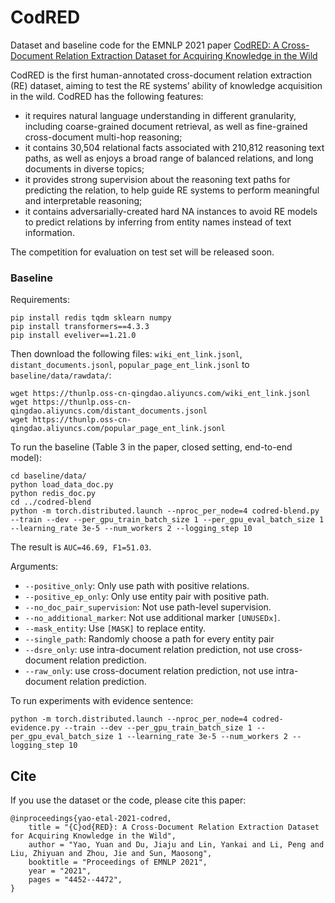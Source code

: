# CodRED

Dataset and baseline code for the EMNLP 2021 paper [CodRED: A Cross-Document Relation Extraction Dataset for Acquiring Knowledge in the Wild](https://aclanthology.org/2021.emnlp-main.366/)

CodRED is the first human-annotated cross-document relation extraction (RE) dataset, aiming to test the RE systems’ ability of knowledge acquisition in the wild. CodRED has the following features: 
+ it requires natural language understanding in different granularity, including coarse-grained document retrieval, as well as fine-grained cross-document multi-hop reasoning; 
+ it contains 30,504 relational facts associated with 210,812 reasoning text paths, as well as enjoys a broad range of balanced relations, and long documents in diverse topics; 
+ it provides strong supervision about the reasoning text paths for predicting the relation, to help guide RE systems to perform meaningful and interpretable reasoning; 
+ it contains adversarially-created hard NA instances to avoid RE models to predict relations by inferring from entity names instead of text information.

The competition for evaluation on test set will be released soon.

### Baseline

Requirements:

```
pip install redis tqdm sklearn numpy
pip install transformers==4.3.3
pip install eveliver==1.21.0
```

<!-- 
apex need to be installed from GitHub:
```
git clone https://github.com/NVIDIA/apex
cd apex
python setup.py install
``` 
-->


Then download the following files: `wiki_ent_link.jsonl`, `distant_documents.jsonl`, `popular_page_ent_link.jsonl` to `baseline/data/rawdata/`:

```
wget https://thunlp.oss-cn-qingdao.aliyuncs.com/wiki_ent_link.jsonl
wget https://thunlp.oss-cn-qingdao.aliyuncs.com/distant_documents.jsonl
wget https://thunlp.oss-cn-qingdao.aliyuncs.com/popular_page_ent_link.jsonl
```

To run the baseline (Table 3 in the paper, closed setting, end-to-end model):

```
cd baseline/data/
python load_data_doc.py
python redis_doc.py
cd ../codred-blend
python -m torch.distributed.launch --nproc_per_node=4 codred-blend.py --train --dev --per_gpu_train_batch_size 1 --per_gpu_eval_batch_size 1 --learning_rate 3e-5 --num_workers 2 --logging_step 10
```

<!-- At least 4 GPUs are required -->
<!-- 
If you encounter
```
venv/lib/python3.7/site-packages/eveliver/trainer.py", line 322, in load_data
     train_dataset, dev_dataset, test_dataset = self.callback.load_data()
ValueError: not enough values to unpack (expected 3, got 2)
```
Try to delete test_dataset. 
-->


The result is `AUC=46.69, F1=51.03`.
<!-- The final result is at the end of the r/7/output/dev-stat-1.json file. -->
<!-- The result is `AUC=48.59, F1=51.99`. -->

Arguments:

* `--positive_only`: Only use path with positive relations.
* `--positive_ep_only`: Only use entity pair with positive path.
* `--no_doc_pair_supervision`: Not use path-level supervision.
* `--no_additional_marker`: Not use additional marker `[UNUSEDx]`.
* `--mask_entity`: Use `[MASK]` to replace entity.
* `--single_path`: Randomly choose a path for every entity pair
* `--dsre_only`: use intra-document relation prediction, not use cross-document relation prediction.
* `--raw_only`: use cross-document relation prediction, not use intra-document relation prediction.

To run experiments with evidence sentence:

```
python -m torch.distributed.launch --nproc_per_node=4 codred-evidence.py --train --dev --per_gpu_train_batch_size 1 --per_gpu_eval_batch_size 1 --learning_rate 3e-5 --num_workers 2 --logging_step 10
```

## Cite
If you use the dataset or the code, please cite this paper:
```
@inproceedings{yao-etal-2021-codred,
    title = "{C}od{RED}: A Cross-Document Relation Extraction Dataset for Acquiring Knowledge in the Wild",
    author = "Yao, Yuan and Du, Jiaju and Lin, Yankai and Li, Peng and Liu, Zhiyuan and Zhou, Jie and Sun, Maosong",
    booktitle = "Proceedings of EMNLP 2021",
    year = "2021",
    pages = "4452--4472",
}
```
